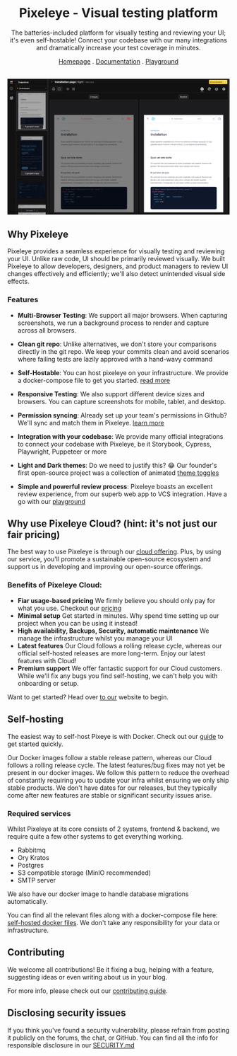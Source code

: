 <div align="center">
<h1>Pixeleye - Visual testing platform</h1>
<p>The batteries-included platform for visually testing and reviewing your UI; it's even self-hostable! Connect your codebase with our many integrations and dramatically increase your test coverage in minutes.</p>  
</p>
<div align="center">
  <a href="https://pixeleye.io/home">Homepage</a>
  .
  <a href="https://pixeleye.io/docs">Documentation</a>
  .
  <a href="https://pixeleye.io/playground">Playground</a>
</div>
</div>
<br />

![Pixeleye reviewer](https://raw.githubusercontent.com/pixeleye-io/pixeleye/main/.assets/playground.png)

## Why Pixeleye

Pixeleye provides a seamless experience for visually testing and reviewing your UI. Unlike raw code, UI should be primarily reviewed visually. We built Pixeleye to allow developers, designers, and product managers to review UI changes effectively and efficiently; we'll also detect unintended visual side effects.

### Features

- **Multi-Browser Testing**: We support all major browsers. When capturing screenshots, we run a background process to render and capture across all browsers.

- **Clean git repo**: Unlike alternatives, we don't store your comparisons directly in the git repo. We keep your commits clean and avoid scenarios where failing tests are lazily approved with a hand-wavy command

- **Self-Hostable**: You can host pixeleye on your infrastructure. We provide a docker-compose file to get you started. [read more](https://pixeleye.io/docs/guides/self-hosting)

- **Responsive Testing**: We also support different device sizes and browsers. You can capture screenshots for mobile, tablet, and desktop.

- **Permission syncing**: Already set up your team's permissions in Github? We'll sync and match them in Pixeleye. [learn more](https://pixeleye.io/docs/features/teams-and-permissions)

- **Integration with your codebase**: We provide many official integrations to connect your codebase with Pixeleye, be it Storybook, Cypress, Playwright, Puppeteer or more

- **Light and Dark themes**: Do we need to justify this? 😂 Our founder's first open-source project was a collection of animated [theme toggles](https://github.com/alfiejones/theme-toggles)

- **Simple and powerful review process**: Pixeleye boasts an excellent review experience, from our superb web app to VCS integration. Have a go with our [playground](https://pixeleye.io/playground)

## Why use Pixeleye Cloud? (hint: it's not just our fair pricing)

The best way to use Pixeleye is through our [cloud offering](https://pixeleye.io/home). Plus, by using our service, you'll promote a sustainable open-source ecosystem and support us in developing and improving our open-source offerings.

### Benefits of Pixeleye Cloud:

- **Fiar usage-based pricing** We firmly believe you should only pay for what you use. Checkout our [pricing](https://pixeleye.io/pricing)
- **Minimal setup** Get started in minutes. Why spend time setting up our project when you can be using it instead!
- **High availability, Backups, Security, automatic maintenance** We manage the infrastructure whilst you manage your UI
- **Latest features** Our Cloud follows a rolling release cycle, whereas our official self-hosted releases are more long-term. Enjoy our latest features with Cloud!
- **Premium support** We offer fantastic support for our Cloud customers. While we'll fix any bugs you find self-hosting, we can't help you with onboarding or setup.

Want to get started? Head over [to our](https://pixeleye.io/home) website to begin.

## Self-hosting

The easiest way to self-host Pixeye is with Docker. Check out our [guide](https://pixeleye.io/docs/guides/self-hosting) to get started quickly.

Our Docker images follow a stable release pattern, whereas our Cloud follows a rolling release cycle. The latest features/bug fixes may not yet be present in our docker images. We follow this pattern to reduce the overhead of constantly requiring you to update your infra whilst ensuring we only ship stable products. We don't have dates for our releases, but they typically come after new features are stable or significant security issues arise.

### Required services

Whilst Pixeleye at its core consists of 2 systems, frontend & backend, we require quite a few other systems to get everything working.

- Rabbitmq
- Ory Kratos
- Postgres
- S3 compatible storage (MinIO recommended)
- SMTP server

We also have our docker image to handle database migrations automatically.

You can find all the relevant files along with a docker-compose file here: [self-hosted docker files](https://github.com/pixeleye-io/pixeleye/tree/main/docker/config). We don't take any responsibility for your data or infrastructure.

## Contributing

We welcome all contributions! Be it fixing a bug, helping with a feature, suggesting ideas or even writing about us in your blog.

For more info, please check out our [contributing guide](https://pixeleye.io/docs/guides/how-to-contribute).

## Disclosing security issues

If you think you've found a security vulnerability, please refrain from posting it publicly on the forums, the chat, or GitHub. You can find all the info for responsible disclosure in our [SECURITY.md](https://github.com/pixeleye-io/pixeleye/blob/main/SECURITY.md)
